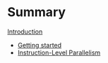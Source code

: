 # Summary

[Introduction](./index.md)

- [Getting started](./getting-started.md)
- [Instruction-Level Parallelism](./ilp.md)
